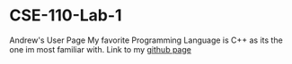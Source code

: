 # CSE-110-Lab-1
Andrew's User Page
My favorite Programming Language is C++ as its the one im most familiar with.
Link to my [github page](https://anl139.github.io/CSE-110-Lab-1/)
